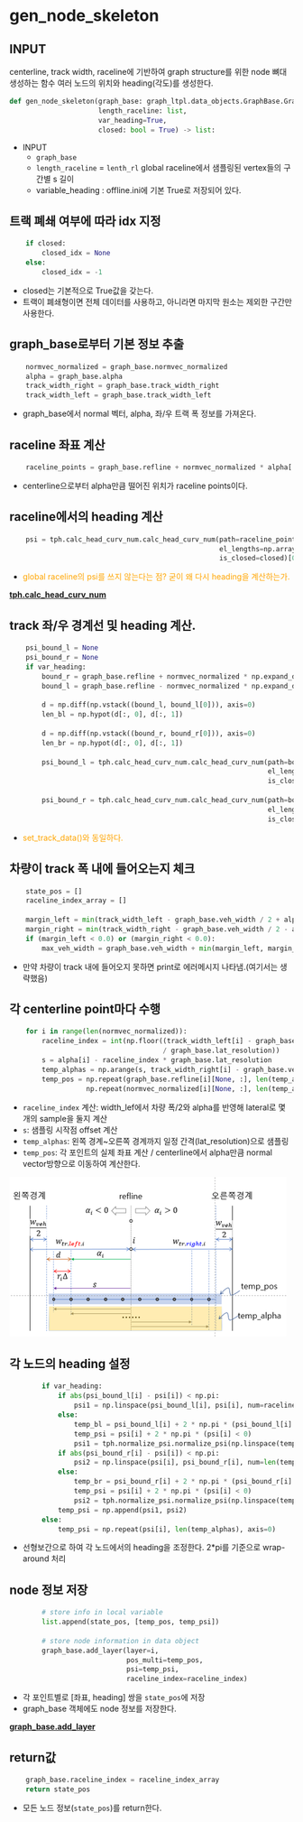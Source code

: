 # gen_node_skeleton

## INPUT
centerline, track width, raceline에 기반하여 graph structure를 위한 node 뼈대 생성하는 함수
여러 노드의 위치와 heading(각도)를 생성한다.
```python
def gen_node_skeleton(graph_base: graph_ltpl.data_objects.GraphBase.GraphBase,
                      length_raceline: list,
                      var_heading=True,
                      closed: bool = True) -> list:
``` 
- INPUT 
  - `graph_base`
  - `length_raceline` = `lenth_rl` global raceline에서 샘플링된 vertex들의 구간별 s 길이
  - variable_heading : offline.ini에 기본 True로 저장되어 있다.

## 트랙 폐쇄 여부에 따라 idx 지정
```python
    if closed:
        closed_idx = None
    else:
        closed_idx = -1
```
- closed는 기본적으로 True값을 갖는다.
- 트랙이 폐쇄형이면 전체 데이터를 사용하고, 아니라면 마지막 원소는 제외한 구간만 사용한다.

## graph_base로부터 기본 정보 추출
```python
    normvec_normalized = graph_base.normvec_normalized
    alpha = graph_base.alpha
    track_width_right = graph_base.track_width_right
    track_width_left = graph_base.track_width_left
```
- graph_base에서 normal 벡터, alpha, 좌/우 트랙 폭 정보를 가져온다.

## raceline 좌표 계산
```python
    raceline_points = graph_base.refline + normvec_normalized * alpha[:, np.newaxis]
```
- centerline으로부터 alpha만큼 떨어진 위치가 raceline points이다.

## raceline에서의 heading 계산
```python
    psi = tph.calc_head_curv_num.calc_head_curv_num(path=raceline_points,
                                                    el_lengths=np.array(length_raceline[:closed_idx]),
                                                    is_closed=closed)[0]
```
- <span style="color:orange">global raceline의 psi를 쓰지 않는다는 점? 굳이 왜 다시 heading을 계산하는가.</span>
  
**[tph.calc_head_curv_num](tph.calc_head_curv_num.md)**

## track 좌/우 경계선 및 heading 계산.
```python
    psi_bound_l = None
    psi_bound_r = None
    if var_heading:
        bound_r = graph_base.refline + normvec_normalized * np.expand_dims(track_width_right, 1)
        bound_l = graph_base.refline - normvec_normalized * np.expand_dims(track_width_left, 1)

        d = np.diff(np.vstack((bound_l, bound_l[0])), axis=0)
        len_bl = np.hypot(d[:, 0], d[:, 1])

        d = np.diff(np.vstack((bound_r, bound_r[0])), axis=0)
        len_br = np.hypot(d[:, 0], d[:, 1])

        psi_bound_l = tph.calc_head_curv_num.calc_head_curv_num(path=bound_l,
                                                                el_lengths=np.array(len_bl[:closed_idx]),
                                                                is_closed=closed)[0]

        psi_bound_r = tph.calc_head_curv_num.calc_head_curv_num(path=bound_r,
                                                                el_lengths=np.array(len_br[:closed_idx]),
                                                                is_closed=closed)[0]
```
- <span style="color:orange">set_track_data()와 동일하다.
  
## 차량이 track 폭 내에 들어오는지 체크
```python
    state_pos = []
    raceline_index_array = []

    margin_left = min(track_width_left - graph_base.veh_width / 2 + alpha)
    margin_right = min(track_width_right - graph_base.veh_width / 2 - alpha)
    if (margin_left < 0.0) or (margin_right < 0.0):
        max_veh_width = graph_base.veh_width + min(margin_left, margin_right) * 2
```
- 만약 차량이 track 내에 들어오지 못하면 print로 에러메시지 나타냄.(여기서는 생략했음)

## 각 centerline point마다 수행
```python
    for i in range(len(normvec_normalized)):
        raceline_index = int(np.floor((track_width_left[i] - graph_base.veh_width / 2 + alpha[i])
                                      / graph_base.lat_resolution))
        s = alpha[i] - raceline_index * graph_base.lat_resolution
        temp_alphas = np.arange(s, track_width_right[i] - graph_base.veh_width / 2, graph_base.lat_resolution)
        temp_pos = np.repeat(graph_base.refline[i][None, :], len(temp_alphas), axis=0) + \
                   np.repeat(normvec_normalized[i][None, :], len(temp_alphas), axis=0) * temp_alphas[:, np.newaxis]
```
- `raceline_index` 계산: width_lef에서 차량 폭/2와 alpha를 반영해 lateral로 몇 개의 sample을 둘지 계산
- `s`: 샘플링 시작점 offset 계산
- `temp_alphas`: 왼쪽 경계~오른쪽 경계까지 일정 간격(lat_resolution)으로 샘플링
- `temp_pos`: 각 포인트의 실제 좌표 계산 / centerline에서 alpha만큼 normal vector방향으로 이동하여 계산한다. 

![이미지](그림1.png)

## 각 노드의 heading 설정
```python
        if var_heading:
            if abs(psi_bound_l[i] - psi[i]) < np.pi:
                psi1 = np.linspace(psi_bound_l[i], psi[i], num=raceline_index + 1)[:-1]
            else:
                temp_bl = psi_bound_l[i] + 2 * np.pi * (psi_bound_l[i] < 0)
                temp_psi = psi[i] + 2 * np.pi * (psi[i] < 0)
                psi1 = tph.normalize_psi.normalize_psi(np.linspace(temp_bl, temp_psi, num=raceline_index + 1)[:-1])
            if abs(psi_bound_r[i] - psi[i]) < np.pi:
                psi2 = np.linspace(psi[i], psi_bound_r[i], num=len(temp_alphas) - raceline_index)
            else:
                temp_br = psi_bound_r[i] + 2 * np.pi * (psi_bound_r[i] < 0)
                temp_psi = psi[i] + 2 * np.pi * (psi[i] < 0)
                psi2 = tph.normalize_psi.normalize_psi(np.linspace(temp_psi, temp_br, num=len(temp_alphas) - raceline_index))
            temp_psi = np.append(psi1, psi2)
        else:
            temp_psi = np.repeat(psi[i], len(temp_alphas), axis=0)
```
- 선형보간으로 하여 각 노드에서의 heading을 조정한다. 2*pi를 기준으로 wrap-around 처리

## node 정보 저장
```python
        # store info in local variable
        list.append(state_pos, [temp_pos, temp_psi])

        # store node information in data object
        graph_base.add_layer(layer=i,
                             pos_multi=temp_pos,
                             psi=temp_psi,
                             raceline_index=raceline_index)
```
- 각 포인트별로 [좌표, heading] 쌍을 `state_pos`에 저장
- graph_base 객체에도 node 정보를 저장한다. 

**[graph_base.add_layer](graph_base.md)**

## return값 
```python
    graph_base.raceline_index = raceline_index_array
    return state_pos
```
- 모든 노드 정보(`state_pos`)를 return한다. 